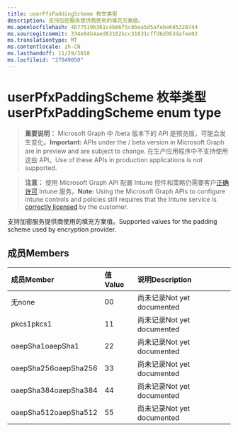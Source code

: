 ```yaml
---
title: userPfxPaddingScheme 枚举类型
description: 支持加密服务提供商使用的填充方案值。
ms.openlocfilehash: 4b77519b361c4b86f5c8bea5d5afebe6d5328744
ms.sourcegitcommit: 334e84b4aed63162bcc31831cffd6d363dafee02
ms.translationtype: MT
ms.contentlocale: zh-CN
ms.lasthandoff: 11/29/2018
ms.locfileid: "27049050"
---
```

# <a name="userpfxpaddingscheme-enum-type"></a><span data-ttu-id="48e06-103">userPfxPaddingScheme 枚举类型</span><span class="sxs-lookup"><span data-stu-id="48e06-103">userPfxPaddingScheme enum type</span></span>

> <span data-ttu-id="48e06-104">**重要说明：** Microsoft Graph 中 /beta 版本下的 API 是预览版，可能会发生变化。</span><span class="sxs-lookup"><span data-stu-id="48e06-104">**Important:** APIs under the / beta version in Microsoft Graph are in preview and are subject to change.</span></span> <span data-ttu-id="48e06-105">在生产应用程序中不支持使用这些 API。</span><span class="sxs-lookup"><span data-stu-id="48e06-105">Use of these APIs in production applications is not supported.</span></span>

> <span data-ttu-id="48e06-106">**注意：** 使用 Microsoft Graph API 配置 Intune 控件和策略仍需要客户[正确许可](https://go.microsoft.com/fwlink/?linkid=839381) Intune 服务。</span><span class="sxs-lookup"><span data-stu-id="48e06-106">**Note:** Using the Microsoft Graph APIs to configure Intune controls and policies still requires that the Intune service is [correctly licensed](https://go.microsoft.com/fwlink/?linkid=839381) by the customer.</span></span>

<span data-ttu-id="48e06-107">支持加密服务提供商使用的填充方案值。</span><span class="sxs-lookup"><span data-stu-id="48e06-107">Supported values for the padding scheme used by encryption provider.</span></span>
## <a name="members"></a><span data-ttu-id="48e06-108">成员</span><span class="sxs-lookup"><span data-stu-id="48e06-108">Members</span></span>
|<span data-ttu-id="48e06-109">成员</span><span class="sxs-lookup"><span data-stu-id="48e06-109">Member</span></span>|<span data-ttu-id="48e06-110">值</span><span class="sxs-lookup"><span data-stu-id="48e06-110">Value</span></span>|<span data-ttu-id="48e06-111">说明</span><span class="sxs-lookup"><span data-stu-id="48e06-111">Description</span></span>|
|:---|:---|:---|
|<span data-ttu-id="48e06-112">无</span><span class="sxs-lookup"><span data-stu-id="48e06-112">none</span></span>|<span data-ttu-id="48e06-113">0</span><span class="sxs-lookup"><span data-stu-id="48e06-113">0</span></span>|<span data-ttu-id="48e06-114">尚未记录</span><span class="sxs-lookup"><span data-stu-id="48e06-114">Not yet documented</span></span>|
|<span data-ttu-id="48e06-115">pkcs1</span><span class="sxs-lookup"><span data-stu-id="48e06-115">pkcs1</span></span>|<span data-ttu-id="48e06-116">1</span><span class="sxs-lookup"><span data-stu-id="48e06-116">1</span></span>|<span data-ttu-id="48e06-117">尚未记录</span><span class="sxs-lookup"><span data-stu-id="48e06-117">Not yet documented</span></span>|
|<span data-ttu-id="48e06-118">oaepSha1</span><span class="sxs-lookup"><span data-stu-id="48e06-118">oaepSha1</span></span>|<span data-ttu-id="48e06-119">2</span><span class="sxs-lookup"><span data-stu-id="48e06-119">2</span></span>|<span data-ttu-id="48e06-120">尚未记录</span><span class="sxs-lookup"><span data-stu-id="48e06-120">Not yet documented</span></span>|
|<span data-ttu-id="48e06-121">oaepSha256</span><span class="sxs-lookup"><span data-stu-id="48e06-121">oaepSha256</span></span>|<span data-ttu-id="48e06-122">3</span><span class="sxs-lookup"><span data-stu-id="48e06-122">3</span></span>|<span data-ttu-id="48e06-123">尚未记录</span><span class="sxs-lookup"><span data-stu-id="48e06-123">Not yet documented</span></span>|
|<span data-ttu-id="48e06-124">oaepSha384</span><span class="sxs-lookup"><span data-stu-id="48e06-124">oaepSha384</span></span>|<span data-ttu-id="48e06-125">4</span><span class="sxs-lookup"><span data-stu-id="48e06-125">4</span></span>|<span data-ttu-id="48e06-126">尚未记录</span><span class="sxs-lookup"><span data-stu-id="48e06-126">Not yet documented</span></span>|
|<span data-ttu-id="48e06-127">oaepSha512</span><span class="sxs-lookup"><span data-stu-id="48e06-127">oaepSha512</span></span>|<span data-ttu-id="48e06-128">5</span><span class="sxs-lookup"><span data-stu-id="48e06-128">5</span></span>|<span data-ttu-id="48e06-129">尚未记录</span><span class="sxs-lookup"><span data-stu-id="48e06-129">Not yet documented</span></span>|





